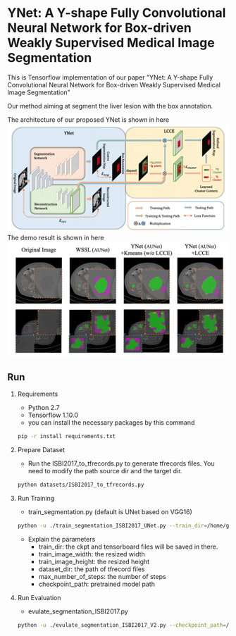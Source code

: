 # YNet: A Y-shape Fully Convolutional Neural Network for Box-driven Weakly Supervised Medical Image Segmentation
This is Tensorflow implementation of our paper "YNet: A Y-shape Fully Convolutional Neural Network for Box-driven Weakly Supervised Medical Image Segmentation"

Our method aiming at segment the liver lesion with the box annotation.

The architecture of our proposed YNet is shown in here
![img](./imgs/framework.png) 
The demo result is shown in here
![img](./imgs/visulization.png)

## Run
1. Requirements
    - Python 2.7
    - Tensorflow 1.10.0
    - you can install the necessary packages by this command
    ```bash
    pip -r install requirements.txt
    ```
2. Prepare Dataset
    - Run the ISBI2017_to_tfrecords.py to generate tfrecords files. You need to modify the path source dir and the target dir.
    ```bash
    python datasets/ISBI2017_to_tfrecords.py
    ```
3. Run Training
    - train_segmentation.py (default is UNet based on VGG16)
    ```bash
    python -u ./train_segmentation_ISBI2017_UNet.py --train_dir=/home/give/PycharmProjects/weakly_label_segmentation/logs/ISBI2017_V2/UNet --num_gpus=1 --learning_rate=1e-4 --gpu_memory_fraction=1 --train_image_width=256 --train_image_height=256 --batch_size=4 --dataset_dir=/home/give/Documents/dataset/ISBI2017/weakly_label_segmentation_V4/Batch_2/tfrecords_V2_V2 --dataset_name=isbi2017v2 --dataset_split_name=train --max_number_of_steps=10000000 --checkpoint_path=/home/give/github/pixel_link/checkpoints/conv2_2/model.ckpt-73018 --using_moving_average=1 --decoder=upsampling
    ```
    - Explain the parameters
        - train_dir: the ckpt and tensorboard files will be saved in there.
        - train_image_width: the resized width
        - train_image_height: the resized height
        - dataset_dir: the path of tfrecord files
        - max_number_of_steps: the number of steps
        - checkpoint_path: pretrained model path
    
4. Run Evaluation 
    - evulate_segmentation_ISBI2017.py
    ```bash
    python -u ./evulate_segmentation_ISBI2017_V2.py --checkpoint_path=/home/give/PycharmProjects/weakly_label_segmentation/logs/ISBI2017_V2/1s_agumentation_weakly-upsampling-2/model.ckpt-168090 --dataset_dir=/home/give/Documents/dataset/ISBI2017/weakly_label_segmentation_V4/Batch_1 --pred_vis_dir=/home/give/Documents/dataset/ISBI2017/weakly_label_segmentation_V4/Batch_1/DLSC_0/pred_vis --pred_dir=/home/give/Documents/dataset/ISBI2017/weakly_label_segmentation_V4/Batch_1/DLSC_0/pred --recovery_img_dir=/home/give/Documents/dataset/ISBI2017/weakly_label_segmentation_V4/Batch_1/DLSC_0/recovery_img_step --recovery_feature_map_dir=/home/give/Documents/dataset/ISBI2017/weakly_label_segmentation_V4/Batch_1/DLSC_0/recovery_feature_map --decoder=upsampling --using_moving_average=1 --batch_size=2 --update_center=True --test_flag=False --num_centers_k=4 --nii_flag=False --full_annotation_flag=False
    ```